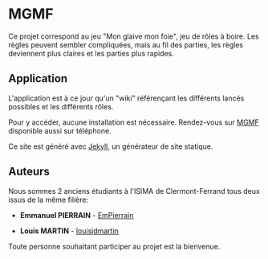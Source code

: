 # MGMF

Ce projet correspond au jeu "Mon glaive mon foie", jeu de rôles à boire. Les règles peuvent sembler compliquées, mais au fil des parties, les règles deviennent plus claires et les parties plus rapides.

## Application

L'application est à ce jour qu'un "wiki" référençant les différents lancés possibles et les différents rôles. 

Pour y accéder, aucune installation est nécessaire. Rendez-vous sur [MGMF](https://empierrain.github.io/MGMF/) disponible aussi sur téléphone.

Ce site est généré avec [Jekyll](https://fr.wikipedia.org/wiki/Jekyll_(logiciel)), un générateur de site statique.

## Auteurs

Nous sommes 2 anciens étudiants à l'ISIMA de Clermont-Ferrand tous deux issus de la même filière: 

* **Emmanuel PIERRAIN** - [EmPierrain](https://github.com/EmPierrain)

* **Louis MARTIN** - [louisjdmartin](https://github.com/louisjdmartin)

Toute personne souhaitant participer au projet est la bienvenue.

